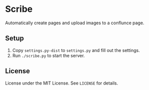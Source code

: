 # Scribe
Automatically create pages and upload images to a conflunce page.


## Setup
1. Copy `settings.py-dist` to `settings.py` and fill out the settings.
2. Run `./scribe.py` to start the server.


## License
License under the MIT License. See `LICENSE` for details.
